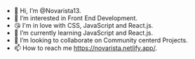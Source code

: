 - 👋 Hi, I’m @Novarista13.
- 👀 I’m interested in Front End Development.
- 😘 I'm in love with CSS, JavaScript and React.js.
- 🌱 I’m currently learning JavaScript and React.js.
- 💞️ I’m looking to collaborate on Community centerd Projects.
- 📫 How to reach me https://novarista.netlify.app/.

<!---
Novarista13/Novarista13 is a ✨ special ✨ repository because its `README.md` (this file) appears on your GitHub profile.
You can click the Preview link to take a look at your changes.
--->

